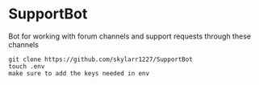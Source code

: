# SupportBot
Bot for working with forum channels and support requests through these channels


```git clone https://github.com/skylarr1227/SupportBot```   
```touch .env```   
```make sure to add the keys needed in env```   
